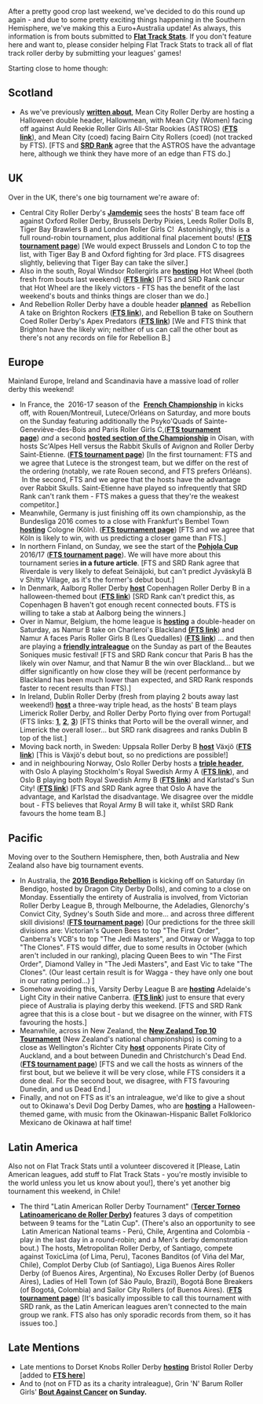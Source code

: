 <html><body><p>After a pretty good crop last weekend, we've decided to do this round up again - and due to some pretty exciting things happening in the Southern Hemisphere, we've making this a Euro+Australia update!
As always, this information is from bouts submitted to <strong><a href="http://www.flattrackstats.com">Flat Track Stats</a></strong>. If you don't feature here and want to, please consider helping Flat Track Stats to track all of flat track roller derby by submitting your leagues' games!

Starting close to home though:
</p><h2>Scotland</h2>
<ul>
	<li>As we've previously <strong><a href="https://www.scottishrollerderbyblog.com/2016/10/19/are-you-ready-for-a-skating-spooktacular/">written about</a></strong>, Mean City Roller Derby are hosting a Halloween double header, Hallowmean, with Mean City (Women) facing off against Auld Reekie Roller Girls All-Star Rookies (ASTROS) (<strong><a href="http://flattrackstats.com/bouts/85946/overview">FTS link</a></strong>), and Mean City (coed) facing Bairn City Rollers (coed) (not tracked by FTS). [FTS and <strong><a href="https://www.scottishrollerderbyblog.com/2016/10/08/ranking-the-world-and-other-fts-visualisations/2">SRD Rank</a></strong> agree that the ASTROS have the advantage here, although we think they have more of an edge than FTS do.]</li>
</ul>
<h2>UK</h2>
Over in the UK, there's one big tournament we're aware of:
<ul>
	<li>Central City Roller Derby's <strong><a href="https://www.facebook.com/events/1712812048986605/">Jamdemic</a> </strong>sees the hosts' B team face off against Oxford Roller Derby, Brussels Derby Pixies, Leeds Roller Dolls B, Tiger Bay Brawlers B and London Roller Girls C!  Astonishingly, this is a full round-robin tournament, plus additional final placement bouts! (<strong><a href="http://flattrackstats.com/tournaments/86848">FTS tournament page</a></strong>) [We would expect Brussels and London C to top the list, with Tiger Bay B and Oxford fighting for 3rd place. FTS disagrees slightly, believing that Tiger Bay can take the silver.]</li>
	<li>Also in the south, Royal Windsor Rollergirls are <strong><a href="https://www.facebook.com/events/1268603769836803/">hosting</a></strong> Hot Wheel (both fresh from bouts last weekend) (<strong><a href="http://flattrackstats.com/bouts/85943/overview">FTS link</a></strong>) [FTS and SRD Rank concur that Hot Wheel are the likely victors - FTS has the benefit of the last weekend's bouts and thinks things are closer than we do.]</li>
	<li>And Rebellion Roller Derby have a double header <strong><a href="https://www.facebook.com/events/1783951281861467/">planned</a></strong>  as Rebellion A take on Brighton Rockers (<strong><a href="http://flattrackstats.com/bouts/85860/overview">FTS link</a></strong>), and Rebellion B take on Southern Coed Roller Derby's Apex Predators (<strong><a href="http://flattrackstats.com/bouts/85861/overview">FTS link</a></strong>) [We and FTS think that Brighton have the likely win; neither of us can call the other bout as there's not any records on file for Rebellion B.]</li>
</ul>
<h2>Europe</h2>
Mainland Europe, Ireland and Scandinavia have a massive load of roller derby this weekend!
<ul>
	<li>In France, the  2016-17 season of the  <strong><a href="https://www.facebook.com/events/309931276032950/">French Championship</a></strong> in kicks off, with Rouen/Montreuil, Lutece/Orléans on Saturday, and more bouts on the Sunday featuring additionally the Psyko'Quads of Sainte-Geneviève-des-Bois and Paris Roller Girls C,(<strong><a href="http://flattrackstats.com/tournaments/86044">FTS tournament page</a></strong>) <em>and</em> a second <strong><a href="https://www.facebook.com/events/1124220774281840/">hosted section of the Championship</a></strong> in Oisan, with hosts Sc'Alpes Hell versus the Rabbit Skulls of Avignon and Roller Derby Saint-Etienne. (<strong><a href="http://flattrackstats.com/tournaments/86044/overview">FTS tournament page</a></strong>) [In the first tournament: FTS and we agree that Lutece is the strongest team, but we differ on the rest of the ordering (notably, we rate Rouen second, and FTS prefers Orléans).  In the second, FTS and we agree that the hosts have the advantage over Rabbit Skulls. Saint-Etienne have played so infrequently that SRD Rank can't rank them - FTS makes a guess that they're the weakest competitor.]</li>
	<li>Meanwhile, Germany is just finishing off its own championship, as the Bundesliga 2016 comes to a close with Frankfurt's Bembel Town <strong><a href="https://www.facebook.com/events/1779619422260006/">hosting</a></strong> Cologne (Köln). (<strong><a href="http://flattrackstats.com/tournaments/74692/overview">FTS tournament page</a></strong>) [FTS and we agree that Köln is likely to win, with us predicting a closer game than FTS.]</li>
	<li>In northern Finland, on Sunday, we see the start of the <strong><a href="https://www.facebook.com/events/211068652632021/">Pohjola Cup</a></strong> 2016/17 (<strong><a href="http://flattrackstats.com/tournaments/85241/overview">FTS tournament page</a></strong>). We will have more about this tournament series<b> in a future article</b>. [FTS and SRD Rank agree that Riverdale is very likely to defeat Seinäjoki, but can't predict Jyväskylä B v Shitty Village, as it's the former's debut bout.]</li>
	<li>In Denmark, Aalborg Roller Derby <strong><a href="https://www.facebook.com/events/215827912164790/">host</a></strong> Copenhagen Roller Derby B in a halloween-themed bout (<strong><a href="http://flattrackstats.com/bouts/85225/overview">FTS link</a></strong>) [SRD Rank can't predict this, as Copenhagen B haven't got enough recent connected bouts. FTS is willing to take a stab at Aalborg being the winners.]</li>
	<li>Over in Namur, Belgium, the home league is <strong><a href="https://www.facebook.com/events/160947164357066/">hosting</a></strong> a double-header on Saturday, as Namur B take on Charleroi's Blackland <strong><a href="http://flattrackstats.com/bouts/85916/overview">(FTS link</a></strong>) and Namur A faces Paris Roller Girls B (Les Quedalles) (<strong><a href="http://flattrackstats.com/bouts/85917/overview">FTS link</a></strong>) ... and then are playing a <strong><a href="https://www.facebook.com/events/1321421697898273/">friendly intraleague</a></strong> on the Sunday as part of the Beautes Soniques music festival! [FTS and SRD Rank concur that Paris B has the likely win over Namur, and that Namur B the win over Blackland... but we differ significantly on how close they will be (recent performance by Blackland has been much lower than expected, and SRD Rank responds faster to recent results than FTS).]</li>
	<li>In Ireland, Dublin Roller Derby (fresh from playing 2 bouts away last weekend!) <strong><a href="https://www.facebook.com/events/1208441099174940/">host</a></strong> a three-way triple head, as the hosts' B team plays Limerick Roller Derby, and Roller Derby Porto flying over from Portugal! (FTS links: <strong><a href="http://flattrackstats.com/bouts/85684">1</a></strong>, <strong><a href="http://flattrackstats.com/bouts/85686/overview">2</a></strong>, <strong><a href="http://flattrackstats.com/bouts/85685/overview">3</a></strong>) [FTS thinks that Porto will be the overall winner, and Limerick the overall loser... but SRD rank disagrees and ranks Dublin B top of the list.]</li>
	<li>Moving back north, in Sweden: Uppsala Roller Derby B <strong><a href="https://www.facebook.com/events/304926583233283/">host</a></strong> Växjö (<strong><a href="http://flattrackstats.com/bouts/85925/overview">FTS link</a></strong>) [This is Växjö's debut bout, so no predictions are possible!]</li>
	<li>and in neighbouring Norway, Oslo Roller Derby hosts a <strong><a href="https://www.facebook.com/events/1848913605338025/">triple header</a></strong>, with Oslo A playing Stockholm's Royal Swedish Army A (<strong><a href="http://flattrackstats.com/bouts/85997/overview">FTS link</a></strong>), and Oslo B playing both Royal Swedish Army B (<strong><a href="http://flattrackstats.com/bouts/85999/overview">FTS link</a></strong>) and Karlstad's Sun City! (<strong><a href="http://flattrackstats.com/bouts/85998/overview">FTS link</a></strong>) [FTS and SRD Rank agree that Oslo A have the advantage, and Karlstad the disadvantage. We disagree over the middle bout - FTS believes that Royal Army B will take it, whilst SRD Rank favours the home team B.]</li>
</ul>
<h2>Pacific</h2>
Moving over to the Southern Hemisphere, then, both Australia and New Zealand also have big tournament events.
<ul>
	<li>In Australia, the <strong><a href="https://www.facebook.com/events/321023354931893/">2016 Bendigo Rebellion</a></strong> is kicking off on Saturday (in Bendigo, hosted by Dragon City Derby Dolls), and coming to a close on Monday. Essentially the entirety of Australia is involved, from Victorian Roller Derby League B, through Melbourne, the Adeladies, Glenorchy's Convict City, Sydney's South Side and more... and across three different skill divisions! (<strong><a href="http://flattrackstats.com/tournaments/85836/overview">FTS tournament page</a></strong>) [Our predictions for the three skill divisions are: Victorian's Queen Bees to top "The First Order", Canberra's VCB's to top "The Jedi Masters", and Otway or Wagga to top "The Clones". FTS would differ, due to some results in October (which aren't included in our ranking), placing Queen Bees to win "The First Order", Diamond Valley in "The Jedi Masters", and East Vic to take "The Clones". (Our least certain result is for Wagga - they have only one bout in our rating period...) ]</li>
	<li class="p1">Somehow avoiding this, Varsity Derby League B are <strong><a href="https://www.facebook.com/events/1148742081880558/">hosting</a></strong> Adelaide's Light City in their native Canberra. (<strong><a href="http://flattrackstats.com/bouts/85248/overview">FTS link</a></strong>) just to ensure that every piece of Australia is playing derby this weekend. [FTS and SRD Rank agree that this is a close bout - but we disagree on the winner, with FTS favouring the hosts.]</li>
	<li class="p1">Meanwhile, across in New Zealand, the <strong><a href="https://www.facebook.com/events/595951320589286/">New Zealand Top 10 Tournament</a></strong> (New Zealand's national championships) is coming to a close as Wellington's Richter City <strong><a href="https://www.facebook.com/events/595951320589286/">host</a></strong> opponents Pirate City of Auckland, and a bout between Dunedin and Christchurch's Dead End. (<strong><a href="http://flattrackstats.com/tournaments/74807/overview">FTS tournament page</a></strong>) [FTS and we call the hosts as winners of the first bout, but we believe it will be very close, while FTS considers it a done deal. For the second bout, we disagree, with FTS favouring Dunedin, and us Dead End.]</li>
	<li class="p1">Finally, and not on FTS as it's an intraleague, we'd like to give a shout out to Okinawa's Devil Dog Derby Dames, who are <strong><a href="https://www.facebook.com/events/329712107377601/">hosting</a></strong> a Halloween-themed game, with music from the Okinawan-Hispanic Ballet Folklorico Mexicano de Okinawa at half time!</li>
</ul>
<h2>Latin America</h2>
Also not on Flat Track Stats until a volunteer discovered it [Please, Latin American leagues, add stuff to Flat Track Stats - you're mostly invisible to the world unless you let us know about you!], there's yet another big tournament this weekend, in Chile!
<ul>
	<li>The third "Latin American Roller Derby Tournament" (<strong><a href="https://www.facebook.com/events/311051265925230/?action_history=null">Tercer Torneo Latinoamericano de Roller Derby</a>) </strong>features 3 days of competition between 9 teams for the "Latin Cup". (There's also an opportunity to see  Latin American National teams - Perú, Chile, Argentina and Colombia - play in the last day in a round-robin; and a Men's derby demonstration bout.) The hosts, Metropolitan Roller Derby, of Santiago, compete against ToxicLima (of Lima, Peru), Tacones Banditos (of Vińa del Mar, Chile), Complot Derby Club (of Santiago), Liga Buenos Aires Roller Derby (of Buenos Aires, Argentina), No Excuses Roller Derby (of Buenos Aires), Ladies of Hell Town (of São Paulo, Brazil), Bogotá Bone Breakers (of Bogotá, Colombia) and Sailor City Rollers (of Buenos Aires). (<strong><a href="http://flattrackstats.com/tournaments/86909">FTS tournament page</a></strong>) [It's basically impossible to call this tournament with SRD rank, as the Latin American leagues aren't connected to the main group we rank. FTS also has only sporadic records from them, so it has issues too.]</li>
</ul>
<h2>Late Mentions</h2>
<ul>
	<li>Late mentions to Dorset Knobs Roller Derby <strong><a href="https://www.facebook.com/events/1087138264689243/">hosting</a></strong> Bristol Roller Derby [added to <strong><a href="http://flattrackstats.com/bouts/86988">FTS here</a></strong>]</li>
	<li>And to (not on FTD as its a charity intraleague), Grin 'N' Barum Roller Girls' <strong><a href="https://www.facebook.com/events/1716130268642656/">Bout Against Cancer</a> on Sunday.</strong></li>
</ul></body></html>
